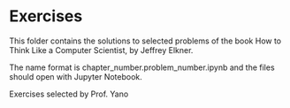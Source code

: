 # Exercises

This folder contains the solutions to selected problems of the book How 
to Think Like a Computer Scientist, by Jeffrey Elkner.

The name format is chapter_number.problem_number.ipynb and the files 
should open with Jupyter Notebook.

Exercises selected by Prof. Yano
